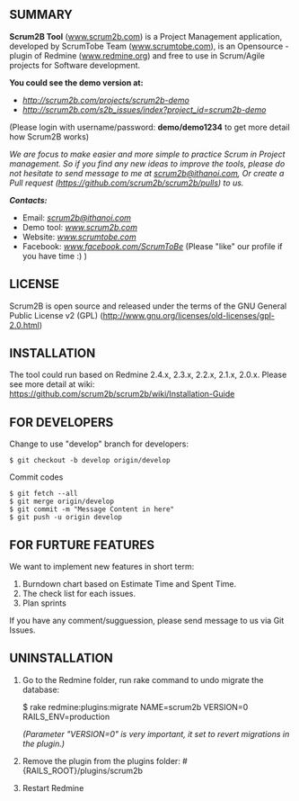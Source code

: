 SUMMARY
-------

**Scrum2B Tool** (www.scrum2b.com) is a Project Management application, developed by ScrumTobe Team (www.scrumtobe.com), is an Opensource - plugin of Redmine (www.redmine.org) and free to use in Scrum/Agile projects for Software development.

**You could see the demo version at:**
- *http://scrum2b.com/projects/scrum2b-demo*
- *http://scrum2b.com/s2b_issues/index?project_id=scrum2b-demo*

(Please login with username/password: **demo/demo1234** to get more detail how Scrum2B works)

*We are focus to make easier and more simple to practice Scrum in Project management. 
So if you find any new ideas to improve the tools, please do not hesitate to send message to me at scrum2b@ithanoi.com, 
Or create a Pull request (https://github.com/scrum2b/scrum2b/pulls) to us.*

***Contacts:***
- Email: *scrum2b@ithanoi.com*
- Demo tool: *www.scrum2b.com*
- Website: *www.scrumtobe.com*
- Facebook: *www.facebook.com/ScrumToBe* (Please "like" our profile if you have time :) )


LICENSE
-------

Scrum2B is open source and released under the terms of the GNU General Public License v2 (GPL)  (http://www.gnu.org/licenses/old-licenses/gpl-2.0.html)


INSTALLATION
------------

The tool could run based on Redmine 2.4.x, 2.3.x, 2.2.x, 2.1.x, 2.0.x.
Please see more detail at wiki: https://github.com/scrum2b/scrum2b/wiki/Installation-Guide


FOR DEVELOPERS
--------------

Change to use "develop" branch for developers:

    $ git checkout -b develop origin/develop

Commit codes
  
    $ git fetch --all
    $ git merge origin/develop
    $ git commit -m "Message Content in here"
    $ git push -u origin develop


FOR FURTURE FEATURES
--------------------

We want to implement new features in short term:

1. Burndown chart based on Estimate Time and Spent Time.
2. The check list for each issues.
3. Plan sprints


If you have any comment/sugguession, please send message to us via Git Issues.



UNINSTALLATION
--------------


1. Go to the Redmine folder, run rake command to undo migrate the database:
  
    $ rake redmine:plugins:migrate NAME=scrum2b VERSION=0 RAILS_ENV=production 


    *(Parameter "VERSION=0" is very important, it set to revert migrations in the plugin.)*
    
2. Remove the plugin from the plugins folder: #{RAILS_ROOT}/plugins/scrum2b

3. Restart Redmine

